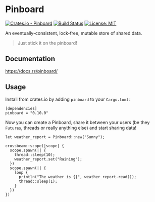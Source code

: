 # Pinboard

[![Crates.io - Pinboard](https://img.shields.io/crates/v/pinboard.svg)](https://crates.io/crates/pinboard) [![Build Status](https://travis-ci.org/bossmc/pinboard.svg?branch=master)](https://travis-ci.org/bossmc/pinboard) [![License: MIT](https://img.shields.io/badge/License-MIT-green.svg)](https://opensource.org/licenses/MIT)

An eventually-consistent, lock-free, mutable store of shared data.

> Just stick it on the pinboard!

## Documentation

https://docs.rs/pinboard/

## Usage

Install from crates.io by adding `pinboard` to your `Cargo.toml`:

```
[dependencies]
pinboard = "0.10.0"
```

Now you can create a Pinboard, share it between your users (be they `Futures`, threads or really anything else) and start sharing data!

```
let weather_report = Pinboard::new("Sunny");

crossbeam::scope(|scope| {
  scope.spawn(|| {
    thread::sleep(10);
    weather_report.set("Raining");
  })
  scope.spawn(|| {
    loop {
      println("The weather is {}", weather_report.read());
      thread::sleep(1);
    }
  })
})
```
